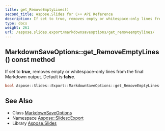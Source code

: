 ```yaml
---
title: get_RemoveEmptyLines()
second_title: Aspose.Slides for C++ API Reference
description: If set to true, removes empty or whitespace-only lines from the final Markdown output. Default is false.
type: docs
weight: 261
url: /aspose.slides.export/markdownsaveoptions/get_removeemptylines/
---
```

## MarkdownSaveOptions::get_RemoveEmptyLines() const method


If set to **true**, removes empty or whitespace-only lines from the final Markdown output. Default is **false**.

```cpp
bool Aspose::Slides::Export::MarkdownSaveOptions::get_RemoveEmptyLines() const
```

## See Also

* Class [MarkdownSaveOptions](../)
* Namespace [Aspose::Slides::Export](../../)
* Library [Aspose.Slides](../../../)
